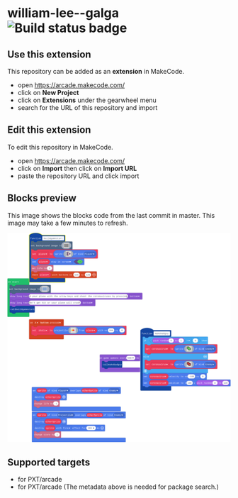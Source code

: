 # william-lee--galga ![Build status badge](https://github.com/williamlee52/william-lee--galga/workflows/MakeCode/badge.svg)



## Use this extension

This repository can be added as an **extension** in MakeCode.

* open https://arcade.makecode.com/
* click on **New Project**
* click on **Extensions** under the gearwheel menu
* search for the URL of this repository and import

## Edit this extension

To edit this repository in MakeCode.

* open https://arcade.makecode.com/
* click on **Import** then click on **Import URL**
* paste the repository URL and click import

## Blocks preview

This image shows the blocks code from the last commit in master.
This image may take a few minutes to refresh.

![A rendered view of the blocks](https://github.com/williamlee52/william-lee--galga/raw/master/.makecode/blocks.png)

## Supported targets

* for PXT/arcade
* for PXT/arcade
(The metadata above is needed for package search.)


